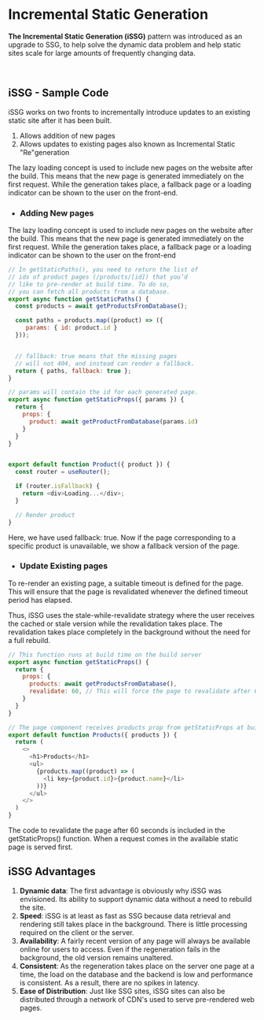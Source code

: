 # Incremental Static Generation

**The Incremental Static Generation (iSSG)** pattern was introduced as an upgrade to SSG, to help solve the dynamic data problem and help static sites scale for large amounts of frequently changing data. 

<br>

## iSSG - Sample Code
iSSG works on two fronts to incrementally introduce updates to an existing static site after it has been built.
1. Allows addition of new pages
2. Allows updates to existing pages also known as Incremental Static "Re"generation

The lazy loading concept is used to include new pages on the website after the build. This means that the new page is generated immediately on the first request. While the generation takes place, a fallback page or a loading indicator can be shown to the user on the front-end.

- ### Adding New pages  
The lazy loading concept is used to include new pages on the website after the build. This means that the new page is generated immediately on the first request. While the generation takes place, a fallback page or a loading indicator can be shown to the user on the front-end

```js
// In getStaticPaths(), you need to return the list of
// ids of product pages (/products/[id]) that you’d
// like to pre-render at build time. To do so,
// you can fetch all products from a database.
export async function getStaticPaths() {
  const products = await getProductsFromDatabase();

  const paths = products.map((product) => ({
     params: { id: product.id }
  }));


  // fallback: true means that the missing pages
  // will not 404, and instead can render a fallback.
  return { paths, fallback: true };
}

// params will contain the id for each generated page.
export async function getStaticProps({ params }) {
  return {
    props: {
      product: await getProductFromDatabase(params.id)
    }
  }
}


export default function Product({ product }) {
  const router = useRouter();

  if (router.isFallback) {
    return <div>Loading...</div>;
  }

  // Render product
}
```
Here, we have used fallback: true. Now if the page corresponding to a specific product is unavailable, we show a fallback version of the page.


- ### Update Existing pages
To re-render an existing page, a suitable timeout is defined for the page. This will ensure that the page is revalidated whenever the defined timeout period has elapsed.

Thus, iSSG uses the stale-while-revalidate strategy where the user receives the cached or stale version while the revalidation takes place. The revalidation takes place completely in the background without the need for a full rebuild.

```js
// This function runs at build time on the build server
export async function getStaticProps() {
  return {
    props: {
      products: await getProductsFromDatabase(),
      revalidate: 60, // This will force the page to revalidate after 60 seconds
    }
  }
}

// The page component receives products prop from getStaticProps at build time
export default function Products({ products }) {
  return (
    <>
      <h1>Products</h1>
      <ul>
        {products.map((product) => (
          <li key={product.id}>{product.name}</li>
        ))}
      </ul>
    </>
  )
}
```
The code to revalidate the page after 60 seconds is included in the getStaticProps() function. When a request comes in the available static page is served first.

## iSSG Advantages

1. **Dynamic data**: The first advantage is obviously why iSSG was envisioned. Its ability to support dynamic data without a need to rebuild the site.
2. **Speed**: iSSG is at least as fast as SSG because data retrieval and rendering still takes place in the background. There is little processing required on the client or the server.
3. **Availability**: A fairly recent version of any page will always be available online for users to access. Even if the regeneration fails in the background, the old version remains unaltered.
4. **Consistent**: As the regeneration takes place on the server one page at a time, the load on the database and the backend is low and performance is consistent. As a result, there are no spikes in latency.
5. **Ease of Distribution**: Just like SSG sites, iSSG sites can also be distributed through a network of CDN's used to serve pre-rendered web pages.